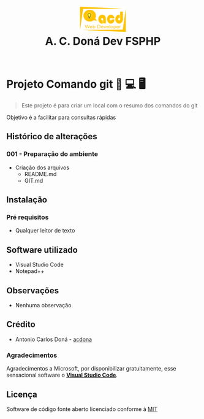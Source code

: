 ﻿<h1 align="center">
<br>
<img src="https://github.com/acdona/acd-images/blob/main/images/acd-logotipo-3-2022.png" alt="acdona" width="120">
<br>
A. C. <b>Doná Dev FSPHP</b>
</h1>
<br>

# Projeto Comando git 📱 💻 🖥️ 

>Este projeto é para criar um local com o resumo dos comandos do git

Objetivo é a facilitar para consultas rápidas

## Histórico de alterações

### 001 - Preparação do ambiente 

- Criação dos arquivos
    - README.md
    - GIT.md

## Instalação

### Pré requisitos

- Qualquer leitor de texto

## Software utilizado
- Visual Studio Code
- Notepad++

## Observações

- Nenhuma observação.

## Crédito

- Antonio Carlos Doná - [acdona](https://guithub.com/acdona)

### Agradecimentos
Agradecimentos a Microsoft, por disponibilizar gratuitamente, esse sensacional software o [**Visual Studio Code**](https://code.visualstudio.com/).

## Licença
Software de código fonte aberto licenciado conforme à [MIT](https://choosealicense.com/licenses/mit/)
